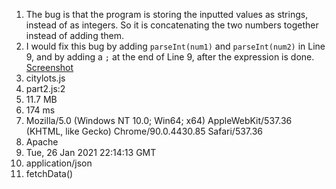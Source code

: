 1.  The bug is that the program is storing the inputted values as strings, instead of as integers. So it is concatenating the two numbers together instead of adding them. 
2.  I would fix this bug by adding `parseInt(num1)` and `parseInt(num2)` in Line 9, and by adding a `;` at the end of Line 9, after the expression is done. [Screenshot](2021-04-25%20(2).png)
3. citylots.js
4. part2.js:2
5. 11.7 MB
6. 174 ms
7. Mozilla/5.0 (Windows NT 10.0; Win64; x64) AppleWebKit/537.36 (KHTML, like Gecko) Chrome/90.0.4430.85 Safari/537.36
8. Apache
9. Tue, 26 Jan 2021 22:14:13 GMT
10. application/json
11. fetchData()